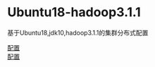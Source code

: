 # Ubuntu18-hadoop3.1.1
基于Ubuntu18,jdk10,hadoop3.1.1的集群分布式配置

[配置](https://github.com/Nolansheng/-Ubuntu18-hadoop3.1.1-/blob/master/%E9%85%8D%E7%BD%AE.md)  
[配置](Nolansheng/-Ubuntu18-hadoop3.1.1-/配置.md)
